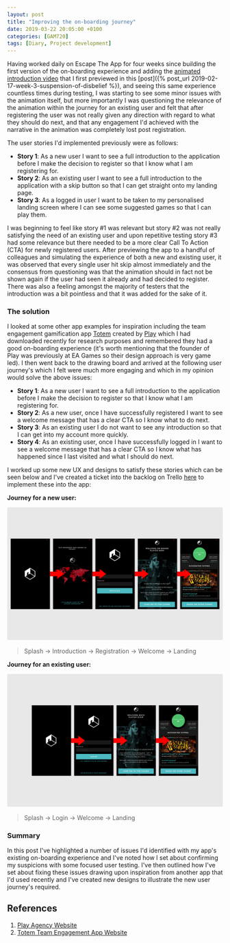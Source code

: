 ```yaml
---
layout: post
title: "Improving the on-boarding journey"
date: 2019-03-22 20:05:00 +0100
categories: [GAM720]
tags: [Diary, Project development]
---
```


Having worked daily on Escape The App for four weeks since building the first version of the on-boarding experience and adding the [animated introduction video](/assets/video/GAM720_Wk3_001_Introduction_Compressed.mp4) that I first previewed in this [post]({% post_url 2019-02-17-week-3-suspension-of-disbelief %}), and seeing this same experience countless times during testing, I was starting to see some minor issues with the animation itself, but more importantly I was questioning the relevance of the animation within the journey for an existing user and felt that after registering the user was not really given any direction with regard to what they should do next, and that any engagement I'd achieved with the narrative in the animation was completely lost post registration.

The user stories I'd implemented previously were as follows:

- **Story 1**: As a new user I want to see a full introduction to the application before I make the decision to register so that I know what I am registering for.
- **Story 2**: As an existing user I want to see a full introduction to the application with a skip button so that I can get straight onto my landing page.
- **Story 3**: As a logged in user I want to be taken to my personalised landing screen where I can see some suggested games so that I can play them.

I was beginning to feel like story #1 was relevant but story #2 was not really satisfying the need of an existing user and upon repetitive testing story #3 had some relevance but there needed to be a more clear Call To Action (CTA) for newly registered users. After previewing the app to a handful of colleagues and simulating the experience of both a new and existing user, it was observed that every single user hit skip almost immediately and the consensus from questioning was that the animation should in fact not be shown again if the user had seen it already and had decided to register. There was also a feeling amongst the majority of testers that the introduction was a bit pointless and that it was added for the sake of it.

### The solution

I looked at some other app examples for inspiration including the team engagement gamification app [Totem](https://www.totem.team) created by [Play](https://www.play-consult.co.uk) which I had downloaded recently for research purposes and remembered they had a good on-boarding experience (it's worth mentioning that the founder of Play was previously at EA Games so their design approach is very game led). I then went back to the drawing board and arrived at the following user journey's which I felt were much more engaging and which in my opinion would solve the above issues:

- **Story 1**: As a new user I want to see a full introduction to the application before I make the decision to register so that I know what I am registering for.
- **Story 2**: As a new user, once I have successfully registered I want to see a welcome message that has a clear CTA so I know what to do next.
- **Story 3**: As an existing user I do not want to see any introduction so that I can get into my account more quickly.
- **Story 4**: As an existing user, once I have successfully logged in I want to see a welcome message that has a clear CTA so I know what has happened since I last visited and what I should do next.

I worked up some new UX and designs to satisfy these stories which can be seen below and I've created a ticket into the backlog on Trello [here](https://trello.com/c/9Y3j1lgq/46-dev013-develop-the-new-on-boarding-journeys) to implement these into the app:

**Journey for a new user:**

![](/assets/img/GAM720_ImprovedOnBoarding--001.png)

> Splash -> Introduction -> Registration -> Welcome -> Landing

**Journey for an existing user:**

![](/assets/img/GAM720_ImprovedOnBoarding--002.png)

> Splash -> Login -> Welcome -> Landing

### Summary

In this post I've highlighted a number of issues I'd identified with my app's existing on-boarding experience and I've noted how I set about confirming my suspicions with some focused user testing. I've then outlined how I've set about fixing these issues drawing upon inspiration from another app that I'd used recently and I've created new designs to illustrate the new user journey's required.

## References

1. [Play Agency Website](https://www.play-consult.co.uk)
2. [Totem Team Engagement App Website](https://www.totem.team)
